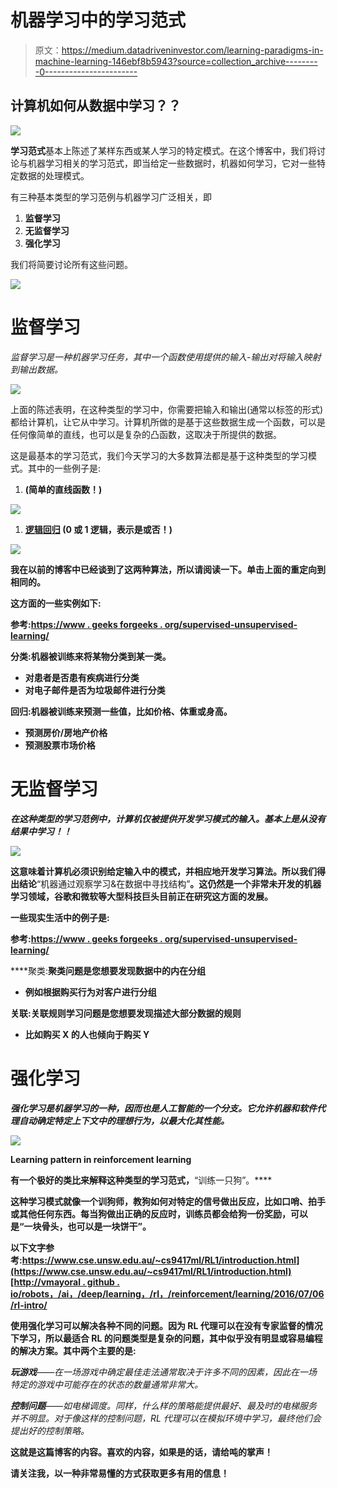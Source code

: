 # 机器学习中的学习范式

> 原文：<https://medium.datadriveninvestor.com/learning-paradigms-in-machine-learning-146ebf8b5943?source=collection_archive---------0----------------------->

## 计算机如何从数据中学习？？

![](img/e37ea1074c4300fdca095a5b54838056.png)

**学习范式**基本上陈述了某样东西或某人学习的特定模式。在这个博客中，我们将讨论与机器学习相关的学习范式，即当给定一些数据时，机器如何学习，它对一些特定数据的处理模式。

有三种基本类型的学习范例与机器学习广泛相关，即

1.  **监督学习**
2.  **无监督学习**
3.  **强化学习**

我们将简要讨论所有这些问题。

![](img/cc212eca19204a2352e9775a55e7f747.png)

# 监督学习

*监督学习是一种机器学习任务，其中一个函数使用提供的输入-输出对将输入映射到输出数据。*

![](img/c8042bcec40aeb841a8526c263da393e.png)

上面的陈述表明，在这种类型的学习中，你需要把输入和输出(通常以标签的形式)都给计算机，让它从中学习。计算机所做的是基于这些数据生成一个函数，可以是任何像简单的直线，也可以是复杂的凸函数，这取决于所提供的数据。

这是最基本的学习范式，我们今天学习的大多数算法都是基于这种类型的学习模式。其中的一些例子是:

1.  [](https://medium.com/coinmonks/introduction-to-machine-learning-studying-about-linear-and-logistic-regression-434fdaf2f709)****(简单的直线函数！)****

**![](img/4e3ede5207e9643a0335d8a2dc89ef80.png)**

1.  **[**逻辑回归**](https://medium.com/coinmonks/introduction-to-machine-learning-studying-about-linear-and-logistic-regression-434fdaf2f709) **(0 或 1 逻辑，表示是或否！)****

**![](img/4f942d429e2aed732ba73272f4dfbe3e.png)**

**我在以前的博客中已经谈到了这两种算法，所以请阅读一下。单击上面的重定向到相同的。**

**这方面的一些实例如下:**

****参考**:[https://www . geeks forgeeks . org/supervised-unsupervised-learning/](https://www.geeksforgeeks.org/supervised-unsupervised-learning/)**

**分类:机器被训练来将某物分类到某一类。**

*   **对患者是否患有疾病进行分类**
*   **对电子邮件是否为垃圾邮件进行分类**

**回归:机器被训练来预测一些值，比如价格、体重或身高。**

*   **预测房价/房地产价格**
*   **预测股票市场价格**

# **无监督学习**

***在这种类型的学习范例中，计算机仅被提供开发学习模式的输入。基本上是从没有结果中学习！！***

**![](img/8ab7a9d2bdf4ca20ad3e7346fa864d77.png)**

**这意味着计算机必须识别给定输入中的模式，并相应地开发学习算法。所以我们得出结论**“机器通过观察学习&在数据中寻找结构”**。这仍然是一个非常未开发的机器学习领域，谷歌和微软等大型科技巨头目前正在研究这方面的发展。**

**一些现实生活中的例子是:**

****参考**:[https://www . geeks forgeeks . org/supervised-unsupervised-learning/](https://www.geeksforgeeks.org/supervised-unsupervised-learning/)**

****聚类:**聚类问题是您想要发现数据中的内在分组**

*   **例如根据购买行为对客户进行分组**

**关联:关联规则学习问题是您想要发现描述大部分数据的规则**

*   **比如购买 X 的人也倾向于购买 Y**

# **强化学习**

***强化学习是机器学习的一种，因而也是人工智能的一个分支。它允许机器和软件代理自动确定特定上下文中的理想行为，以最大化其性能。***

**![](img/3380f1fd7b8c654cd58ba22cc337b41c.png)**

**Learning pattern in reinforcement learning**

**有一个极好的类比来解释这种类型的学习范式，**“训练一只狗”。****

**这种学习模式就像一个训狗师，教狗如何对特定的信号做出反应，比如口哨、拍手或其他任何东西。每当狗做出正确的反应时，训练员都会给狗一份奖励，可以是“一块骨头，也可以是一块饼干”。**

****以下文字参考**:[https://www.cse.unsw.edu.au/~cs9417ml/RL1/introduction.html](https://www.cse.unsw.edu.au/~cs9417ml/RL1/introduction.html)[http://vmayoral . github . io/robots，/ai，/deep/learning，/rl，/reinforcement/learning/2016/07/06/rl-intro/](http://vmayoral.github.io/robots,/ai,/deep/learning,/rl,/reinforcement/learning/2016/07/06/rl-intro/)**

**使用强化学习可以解决各种不同的问题。因为 RL 代理可以在没有专家监督的情况下学习，所以最适合 RL 的问题类型是复杂的问题，其中似乎没有明显或容易编程的解决方案。其中两个主要的是:**

*****玩游戏****——*在一场游戏中确定最佳走法通常取决于许多不同的因素，因此在一场特定的游戏中可能存在的状态的数量通常非常大。**

*****控制问题****——*如电梯调度。同样，什么样的策略能提供最好、最及时的电梯服务并不明显。对于像这样的控制问题，RL 代理可以在模拟环境中学习，最终他们会提出好的控制策略。**

**这就是这篇博客的内容。喜欢的内容，如果是的话，请给吨的掌声！**

**请关注我，以一种非常易懂的方式获取更多有用的信息！**